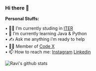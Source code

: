 ### Hi there 👋
<b>Personal Stuffs:</b>  

• 👨‍🎓 I’m currently studing in [ITER](https://www.soa.ac.in/iter)  
• 🌱 I’m currently learning Java & Python  
• ✍ Ask me anything i'm ready to help  
• 👨‍💻 Member of [Code X](https://github.com/codexiter)  
• 📫 How to reach me: [Instagram](https://www.instagram.com/__Raviruler__/) [Linkedin](https://www.linkedin.com/in/ravi-kumar-prasad-16b1881ba/) 

![Ravi's github stats](https://github-readme-stats.vercel.app/api?username=Raviruler&show_icons=true&hide_border=true)
